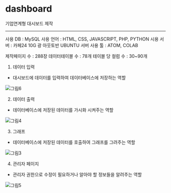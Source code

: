 # dashboard
기업연계형 대시보드 제작

--------------------------------------------------------

사용 DB : MySQL
사용 언어 : HTML, CSS, JAVASCRIPT, PHP, PYTHON
시용 서버 : 카페24 10G 광 아웃토반 UBUNTU 서버
사용 툴 : ATOM, COLAB

제작페이지 수 : 288장
데이터테이블 수 : 78개
테이블 당 컬럼 수 : 30~90개

1. 데이터 입력 
 - 대시보드에 데이터를 입력하여 데이터베이스에 저장하는 역할
 
![그림6](https://user-images.githubusercontent.com/34204786/70123501-2e028f00-16b6-11ea-9a02-616722d7063e.png)


2. 데이터 출력
 - 데이터베이스에 저장된 데이터를 가시화 시켜주는 역할
 
![그림4](https://user-images.githubusercontent.com/34204786/70123498-2e028f00-16b6-11ea-9bac-6a016ee3ea25.png)


3. 그래프 
 - 데이터베이스에 저장된 데이터를 호출하여 그래프를 그려주는 역할
 
![그림3](https://user-images.githubusercontent.com/34204786/70123495-2b079e80-16b6-11ea-8a77-2a7578a849d1.png)


4. 관리자 페이지 
 -  관리자 권한으로 수정이 필요하거나 알아야 할 정보들을 알려주는 역할
 
![그림5](https://user-images.githubusercontent.com/34204786/70123500-2e028f00-16b6-11ea-83d6-502e57556348.png)

